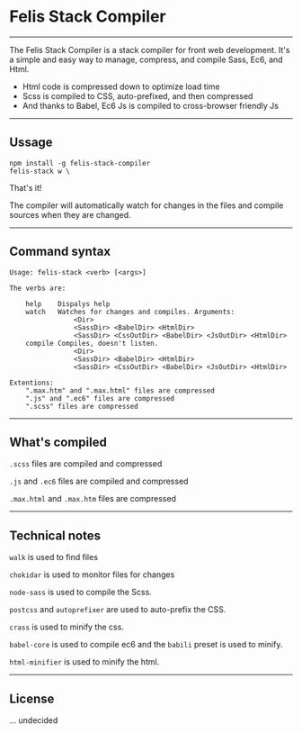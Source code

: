 # Felis Stack Compiler

----
The Felis Stack Compiler is a stack compiler for front web development.
It's a simple and easy way to manage, compress, and compile Sass, Ec6, and Html.

- Html code is compressed down to optimize load time
- Scss is compiled to CSS, auto-prefixed, and then compressed
- And thanks to Babel, Ec6 Js is compiled to cross-browser friendly Js

----
## Ussage

```
npm install -g felis-stack-compiler
felis-stack w \
```
That's it!

The compiler will automatically watch for changes in the files and compile sources when they are changed.

---
## Command syntax

```
Usage: felis-stack <verb> [<args>]

The verbs are:

	help    Dispalys help
	watch   Watches for changes and compiles. Arguments:
				<Dir>
				<SassDir> <BabelDir> <HtmlDir>
				<SassDir> <CssOutDir> <BabelDir> <JsOutDir> <HtmlDir>
	compile Compiles, doesn't listen.
				<Dir>
				<SassDir> <BabelDir> <HtmlDir>
				<SassDir> <CssOutDir> <BabelDir> <JsOutDir> <HtmlDir>

Extentions:
	".max.htm" and ".max.html" files are compressed
	".js" and ".ec6" files are compressed
	".scss" files are compressed
```

----
## What's compiled

`.scss` files are compiled and compressed

`.js` and `.ec6` files are compiled and compressed

`.max.html` and `.max.htm` files are compressed

---
## Technical notes

`walk` is used to find files

`chokidar` is used to monitor files for changes

`node-sass` is used to compile the Scss.

`postcss` and `autoprefixer` are used to auto-prefix the CSS.

`crass` is used to minify the css.

`babel-core` is used to compile ec6 and the `babili` preset is used to minify.

`html-minifier` is used to minify the html.

---

## License

... undecided
